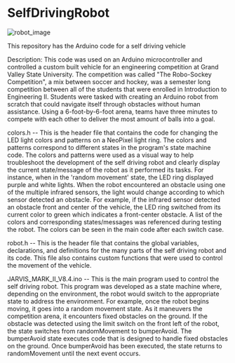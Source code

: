 # SelfDrivingRobot

![robot_image](https://user-images.githubusercontent.com/82463730/190691295-3c22a76d-eea7-4296-9dc7-c42cc5345149.JPG)

This repository has the Arduino code for a self driving vehicle

Description:
  This code was used on an Arduino microcontroller and controlled a custom built vehicle for an engineering competition at Grand Valley State University. The           competition was called "The Robo-Sockey Competition", a mix between soccer and hockey, was a semester long competition between all of the students that were enrolled in Introduction to Engineering II. Students were tasked with creating an Arduino robot from scratch that could navigate itself through obstacles without human assistance. Using a 6-foot-by-6-foot arena, teams have three minutes to compete with each other to deliver the most amount of balls into a goal. 
  
colors.h -- This is the header file that contains the code for changing the LED light colors and patterns on a NeoPixel light ring. The colors and patterns     correspond to different states in the program's state machine code. The colors and patterns were used as a visual way to help troubleshoot the development of the self driving robot and clearly display the current state/message of the robot as it performed its tasks. For instance, when in the 'random movement' state, the LED ring displayed purple and white lights. When the robot encountered an obstacle using one of the multiple infrared sensors, the light would change according to which sensor detected an obstacle. For example, if the infrared sensor detected an obstacle front and center of the vehicle, the LED ring switched from its current color to green which indicates a front-center obstacle. A list of the colors and corresponding states/messages was referenced during testing the robot. The colors can be seen in the main code after each switch case.

robot.h -- This is the header file that contains the global variables, declarations, and definitions for the many parts of the self driving robot and its code. This file also contains custom functions that were used to control the movement of the vehicle.

JARVIS_MARK_II_V8.4.ino -- This is the main program used to control the self driving robot. This program was developed as a state machine where, depending on the environment, the robot would switch to the appropriate state to address the environment. For example, once the robot begins moving, it goes into a random movement state. As it maneuvers the competition arena, it encounters fixed obstacles on the ground. If the obstacle was detected using the limit switch on the front left of the robot, the state switches from randomMovement to bumperAvoid. The bumperAvoid state executes code that is designed to handle fixed obstacles on the ground. Once bumperAvoid has been executed, the state returns to randomMovement until the next event occurs.

